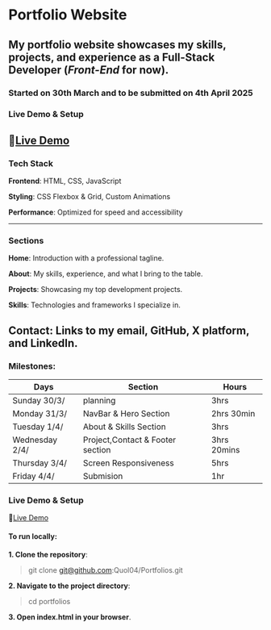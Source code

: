 # Portfolio Website 
## My portfolio website showcases my skills, projects, and experience as a Full-Stack Developer (*Front-End* for now). 
### Started on 30th March and to be submitted on 4th April 2025

### Live Demo & Setup
🔗[Live Demo](https://quol-developer.netlify.app/)
---

### Tech Stack
**Frontend**: HTML, CSS, JavaScript

**Styling**: CSS Flexbox & Grid, Custom Animations

**Performance**: Optimized for speed and accessibility

---

###  Sections
**Home**: Introduction with a professional tagline.

**About**: My skills, experience, and what I bring to the table.

**Projects**: Showcasing my top development projects.

**Skills**: Technologies and frameworks I specialize in.

**Contact**: Links to my email, GitHub, X platform, and LinkedIn.
---

### Milestones:
| Days | Section | Hours |
|-------|-------|-------|
| Sunday 30/3/| planning| 3hrs|
| Monday 31/3/| NavBar & Hero Section|2hrs 30min |
|Tuesday 1/4/|About & Skills Section |3hrs |
|Wednesday 2/4/| Project,Contact & Footer section| 3hrs 20mins|
|Thursday 3/4/ |Screen Responsiveness | 5hrs |
|Friday 4/4/ |Submision| 1hr|

### Live Demo & Setup
🔗[Live Demo](https://quol-developer.netlify.app/)

#### To run locally:
**1. Clone the repository**:
> git clone git@github.com:Quol04/Portfolios.git
> 
**2. Navigate to the project directory**:
> cd portfolios
> 
**3. Open index.html in your browser**.

